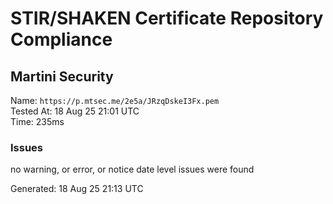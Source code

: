 # STIR/SHAKEN Certificate Repository Compliance

## Martini Security

Name: `https://p.mtsec.me/2e5a/JRzqDskeI3Fx.pem`\
Tested At: 18 Aug 25 21:01 UTC\
Time: 235ms

### Issues

no warning, or error, or notice date level issues were found

Generated: 18 Aug 25 21:13 UTC